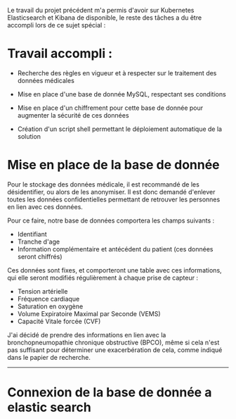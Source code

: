 Le travail du projet précédent m'a permis d'avoir sur Kubernetes Elasticsearch et Kibana de disponible, le reste des tâches 
a du être accompli lors de ce sujet spécial : 

# Travail accompli : 
- Recherche des règles en vigueur et à respecter sur le traitement des données médicales 
- Mise en place d'une base de donnée MySQL, respectant ses conditions
- Mise en place d'un chiffrement pour cette base de donnée pour augmenter la sécurité de ces données

- Création d'un script shell permettant le déploiement automatique de la solution

# Mise en place de la base de donnée 

Pour le stockage des données médicale, il est recommandé de les désidentifier, ou alors de les anonymiser. 
Il est donc demandé d'enlever toutes les données confidentielles permettant de retrouver les personnes en lien avec ces données.

Pour ce faire, notre base de données comportera les champs suivants : 

- Identifiant 
- Tranche d'age 
- Information complémentaire et antécédent du patient (ces données seront chiffrés)

Ces données sont fixes, et comporteront une table avec ces informations, qui elle seront modifiés régulièrement à chaque 
prise de capteur : 

- Tension artérielle
- Fréquence cardiaque 
- Saturation en oxygène 
- Volume Expiratoire Maximal par Seconde (VEMS)
- Capacité Vitale forcée (CVF)

J'ai décidé de prendre des informations en lien avec la bronchopneumopathie chronique obstructive (BPCO), même si cela n'est 
pas suffisant pour déterminer une exacerbération de cela, comme indiqué dans le papier de recherche.

----- 

# Connexion de la base de donnée a elastic search 


